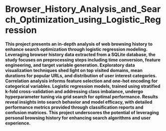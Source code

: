 # Browser_History_Analysis_and_Search_Optimization_using_Logistic_Regression

**This project presents an in-depth analysis of web browsing history to enhance search optimization through logistic regression modeling. Leveraging browser history data extracted from a SQLite database, the study focuses on preprocessing steps including time conversion, feature engineering, and target variable generation. Exploratory data visualization techniques shed light on top visited domains, mean durations for popular URLs, and distribution of user interest categories. Correlation analysis informs feature selection and one-hot encoding for categorical variables. Logistic regression models, trained using stratified k-fold cross-validation and addressing class imbalance, undergo hyperparameter tuning via grid search for optimal performance. Results reveal insights into search behavior and model efficacy, with detailed performance metrics provided through classification reports and confusion matrices. This project underscores the potential of leveraging personal browsing history for enhancing search algorithms and user experience.**
